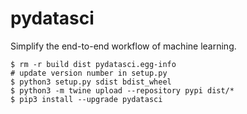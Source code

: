 # pydatasci

Simplify the end-to-end workflow of machine learning.

```
$ rm -r build dist pydatasci.egg-info
# update version number in setup.py
$ python3 setup.py sdist bdist_wheel
$ python3 -m twine upload --repository pypi dist/*
$ pip3 install --upgrade pydatasci
```